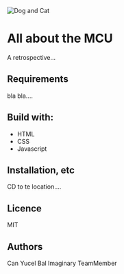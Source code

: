![Dog and Cat]("dog_and_cat.jpg" "Dog and Cat")

# All about the MCU
A retrospective...



## Requirements
bla bla....


## Build with:

<ul>
	<li>HTML</li>
	<li>CSS</li>
	<li>Javascript</li>
</ul>

## Installation, etc
CD to te location....

## Licence
MIT

## Authors
Can Yucel Bal
Imaginary TeamMember